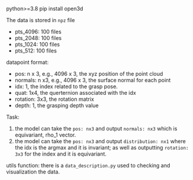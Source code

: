 python>=3.8
pip install open3d


The data is stored in `npz` file

- pts_4096: 100 files
- pts_2048: 100 files
- pts_1024: 100 files
- pts_512: 100 files



datapoint format:
- pos: n x 3, e.g., 4096 x 3, the xyz position of the point cloud
- normals: n x3, e.g., 4096 x 3, the surface normal for each point
- idx: 1, the index related to the grasp pose.
- quat: 1x4, the querternion associated with the idx
- rotation: 3x3, the rotation matrix
- depth: 1, the grasping depth value

Task:
1. the model can take the `pos: nx3` and output `normals: nx3` which is equivariant, rho_1 vector.
2. the model can take the `pos: nx3` and output `distribution: nx1` where the idx is the argmax and it is invariant; as well as outputting `rotation: 3x3` for the index and it is equivariant.

utils function:
there is a `data_description.py` used to checking and visualization the data.
